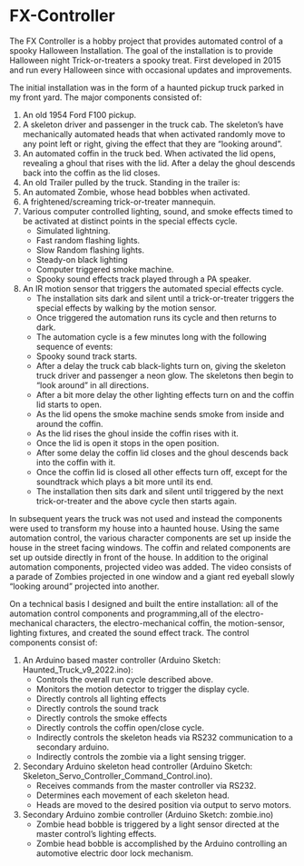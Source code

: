 # FX-Controller
The FX Controller is a hobby project that provides automated control of a spooky Halloween Installation. The goal of the installation is to provide Halloween night Trick-or-treaters a spooky treat. First developed in 2015 and run every Halloween since with occasional updates and improvements.

The initial installation was in the form of a haunted pickup truck parked in my front yard. The major components consisted of:
1. An old 1954 Ford F100 pickup.
1. A skeleton driver and passenger in the truck cab. The skeleton’s have mechanically automated heads that when activated randomly move to any point left or right, giving the effect that they are “looking around”.
1. An automated coffin in the truck bed. When activated the lid opens, revealing a ghoul that rises with the lid. After a delay the ghoul descends back into the coffin as the lid closes.
1. An old Trailer pulled by the truck. Standing in the trailer is:
1. An automated Zombie, whose head bobbles when activated.
1. A frightened/screaming trick-or-treater mannequin.
1. Various computer controlled  lighting, sound, and smoke effects timed to be activated at distinct points in the special effects cycle. 
   - Simulated lightning.
   - Fast random flashing lights.
    - Slow Random flashing lights.
    - Steady-on black lighting
    - Computer triggered smoke machine.
    - Spooky sound effects track played through a PA speaker.
1. An IR motion sensor that triggers the automated special effects cycle.
   - The installation sits dark and silent until a trick-or-treater triggers the special effects by walking by the motion sensor.
   - Once triggered the automation runs its cycle and then returns to dark.
   - The automation cycle is a few minutes long with the following sequence of events:
   - Spooky sound track starts.
   - After a delay the truck cab black-lights turn on, giving the skeleton truck driver and passenger a neon glow. The skeletons then begin to  “look around” in all directions.
   - After a bit more delay the other lighting effects turn on and the coffin lid starts to open.
   - As the lid opens the smoke machine sends smoke from inside and around the coffin.
   - As the lid rises the ghoul inside the coffin rises with it.
   - Once the lid is open it stops in the open position.
   - After some delay the coffin lid closes and the ghoul descends back into the coffin with it.
   - Once the coffin lid is closed all other effects turn off, except for the soundtrack which plays a bit more until its end.
   - The installation then sits dark and silent until triggered by the next trick-or-treater and the above cycle then starts again.

In subsequent years the truck was not used and instead the components were used to transform my house into a haunted house. Using the same automation control, the various character components are set up inside the house in the street facing windows. The coffin and related components are set up outside directly in front of the house. In addition to the original automation components, projected video was added. The video consists of a parade of Zombies projected in one window and a giant red eyeball slowly “looking around” projected into another.

On a technical basis I designed and built the entire installation: all of the automation control components and programming,all of the electro-mechanical characters, the electro-mechanical coffin, the motion-sensor, lighting fixtures, and created the sound effect track. The control components consist of:
1. An Arduino based master controller (Arduino Sketch: Haunted_Truck_v9_2022.ino):
   - Controls the overall run cycle described above.
   - Monitors the motion detector to trigger the display cycle.
   - Directly controls all lighting effects
   - Directly controls the sound track
   - Directly controls the smoke effects
   - Directly controls the coffin open/close cycle.
   - Indirectly controls the skeleton heads via RS232 communication to a secondary arduino.
   - Indirectly controls the zombie via a light sensing trigger.
1. Secondary Arduino skeleton head controller (Arduino Sketch: Skeleton_Servo_Controller_Command_Control.ino).
   - Receives commands from the master controller via RS232.
   - Determines each movement of each skeleton head.
   - Heads are moved to the desired position via output to servo motors.
1. Secondary Arduino zombie controller (Arduino Sketch: zombie.ino)
   - Zombie head bobble is triggered by a light sensor directed at the master control’s lighting effects.
   - Zombie head bobble is accomplished by the Arduino controlling an automotive electric door lock mechanism.
